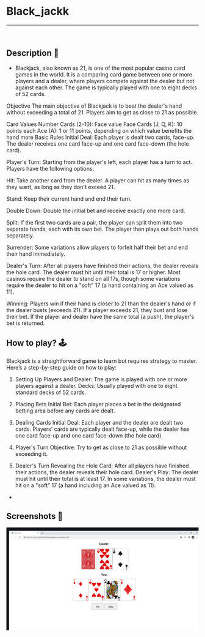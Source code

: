 # **Black_jackk** 

---

<br>

## **Description 📃**

- Blackjack, also known as 21, is one of the most popular casino card games in the world. It is a comparing card game between one or more players and a dealer, where players compete against the dealer but not against each other. The game is typically played with one to eight decks of 52 cards.

Objective
The main objective of Blackjack is to beat the dealer's hand without exceeding a total of 21. Players aim to get as close to 21 as possible.

Card Values
Number Cards (2-10): Face value
Face Cards (J, Q, K): 10 points each
Ace (A): 1 or 11 points, depending on which value benefits the hand more
Basic Rules
Initial Deal: Each player is dealt two cards, face-up. The dealer receives one card face-up and one card face-down (the hole card).

Player's Turn: Starting from the player's left, each player has a turn to act. Players have the following options:

Hit: Take another card from the dealer. A player can hit as many times as they want, as long as they don't exceed 21.

Stand: Keep their current hand and end their turn.

Double Down: Double the initial bet and receive exactly one more card.

Split: If the first two cards are a pair, the player can split them into two separate hands, each with its own bet. The player then plays out both hands separately.

Surrender: Some variations allow players to forfeit half their bet and end their hand immediately.

Dealer's Turn: After all players have finished their actions, the dealer reveals the hole card. The dealer must hit 
until their total is 17 or higher. Most casinos require the dealer to stand on all 17s, though some variations require the dealer to hit on a "soft" 17 (a hand containing an Ace valued as 11).

Winning: Players win if their hand is closer to 21 than the dealer's hand or if the dealer busts (exceeds 21). If a player exceeds 21, they bust and lose their bet. If the player and dealer have the same total (a push), the player's bet is returned.




## **How to play? 🕹️**
<!-- add the steps how to play games -->

Blackjack is a straightforward game to learn but requires strategy to master. Here’s a step-by-step guide on how to play:

1. Setting Up
Players and Dealer: The game is played with one or more players against a dealer.
Decks: Usually played with one to eight standard decks of 52 cards.

2. Placing Bets
Initial Bet: Each player places a bet in the designated betting area before any cards are dealt.

3. Dealing Cards
Initial Deal: Each player and the dealer are dealt two cards. Players' cards are typically dealt face-up, while the dealer has one card face-up and one card face-down (the hole card).

4. Player's Turn
Objective: Try to get as close to 21 as possible without exceeding it.


5. Dealer's Turn
Revealing the Hole Card: After all players have finished their actions, the dealer reveals their hole card.
Dealer's Play: The dealer must hit until their total is at least 17. In some variations, the dealer must hit on a "soft" 17 (a hand including an Ace valued as 11).
- 



## **Screenshots 📸**

![alt text](<Screenshot 2024-05-21 165650.png>)



